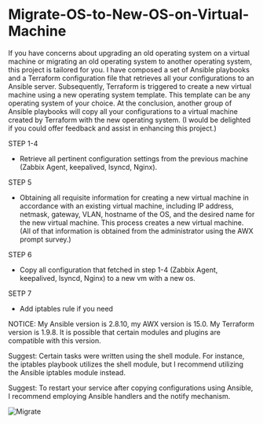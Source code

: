 # Migrate-OS-to-New-OS-on-Virtual-Machine
If you have concerns about upgrading an old operating system on a virtual machine or migrating an old operating system to another operating system, this project is tailored for you.
I have composed a set of Ansible playbooks and a Terraform configuration file that retrieves all your configurations to an Ansible server. Subsequently, Terraform is triggered to create a new virtual machine using a new operating system template. This template can be any operating system of your choice. At the conclusion, another group of Ansible playbooks will copy all your configurations to a virtual machine created by Terraform with the new operating system. (I would be delighted if you could offer feedback and assist in enhancing this project.)

STEP 1-4
* Retrieve all pertinent configuration settings from the previous machine (Zabbix Agent, keepalived, lsyncd, Nginx).

STEP 5
* Obtaining all requisite information for creating a new virtual machine in accordance with an existing virtual machine, including IP address, netmask, gateway, VLAN, hostname of the OS, and the desired name for the new virtual machine. This process creates a new virtual machine. (All of that information is obtained from the administrator using the AWX prompt survey.)

STEP 6
* Copy all configuration that fetched in step 1-4 (Zabbix Agent, keepalived, lsyncd, Nginx) to a new vm with a new os.


SETP 7
* Add iptables rule if you need

NOTICE: My Ansible version is 2.8.10, my AWX version is 15.0. My Terraform version is 1.9.8. It is possible that certain modules and plugins are compatible with this version.

Suggest: Certain tasks were written using the shell module. For instance, the iptables playbook utilizes the shell module, but I recommend utilizing the Ansible iptables module instead.

Suggest: To restart your service after copying configurations using Ansible, I recommend employing Ansible handlers and the notify mechanism.


![Migrate](https://github.com/user-attachments/assets/4511a6ac-11d1-4bb9-bbfc-d637e50242c2)


